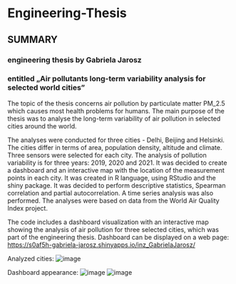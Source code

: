 # Engineering-Thesis
## SUMMARY
### engineering thesis by Gabriela Jarosz
### entitled „Air pollutants long-term variability analysis for selected world cities”

The topic of the thesis concerns air pollution by particulate matter PM_2.5 which causes most health problems for humans. The main purpose of the thesis was to analyse the long-term variability of air pollution in selected cities around the world.

The analyses were conducted for three cities - Delhi, Beijing and Helsinki. The cities differ in terms of area, population density, altitude and climate. Three sensors were selected for each city. The analysis of pollution variability is for three years: 2019, 2020 and 2021. It was decided to create a dashboard and an interactive map with the location of the measurement points in each city. It was created in R language, using RStudio and the shiny package. It was decided to perform descriptive statistics, Spearman correlation and partial autocorrelation. A time series analysis was also performed. The analyses were based on data from the World Air Quality Index project. 

The code includes a dashboard visualization with an interactive map showing the analysis of air pollution for three selected cities, which was part of the engineering thesis. Dashboard can be displayed on a web page: https://s0af5h-gabriela-jarosz.shinyapps.io/inz_GabrielaJarosz/

Analyzed cities:
![image](https://user-images.githubusercontent.com/79970001/229882540-59275b4e-d070-480f-a21c-ccca1f22b512.png)

Dashboard appearance:
![image](https://user-images.githubusercontent.com/79970001/229882812-16c18710-0c6e-4faf-9029-699af1546301.png)
![image](https://user-images.githubusercontent.com/79970001/229882880-f57cd1ef-84e4-4e18-ae8f-5a3f4170484a.png)


